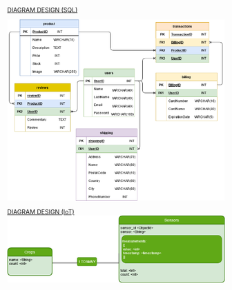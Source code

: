 [DIAGRAM DESIGN (SQL)](https://app.diagrams.net/#HCybernadero%2FER%2FDiagram%2FER%20Diagram)

![ER](https://github.com/Cybernadero/ER/blob/main/ER%20Diagram.png?raw=true)



[DIAGRAM DESIGN (IoT)](https://app.diagrams.net/?src=about#HCybernadero%2FER%2Fmain%2FER%20Diagram(IoT).drawio)
![ER IOT](https://raw.githubusercontent.com/Cybernadero/ER/main/ER%20Diagram(IoT).png)
